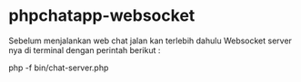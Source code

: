 # phpchatapp-websocket

Sebelum menjalankan web chat jalan kan terlebih dahulu Websocket server nya di terminal dengan perintah berikut :

php -f bin/chat-server.php

